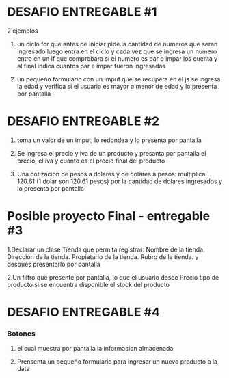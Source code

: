 # DESAFIO ENTREGABLE #1

2 ejemplos 

1. un ciclo for que antes de iniciar pide la cantidad de numeros que
seran ingresado luego entra en el ciclo y cada vez que se ingresa un numero
entra en un if que comprobara si el numero es par o impar los cuenta y al final
indica cuantos par e impar fueron ingresados

2. un pequeño formulario con un imput que se recupera en el js 
se ingresa la edad y verifica si el usuario es mayor o menor de edad y lo
presenta por pantalla

# DESAFIO ENTREGABLE #2

1. toma un valor de un imput, lo redondea y lo presenta por pantalla

2. Se ingresa el precio y iva de un producto y presanta por pantalla el precio, el iva y cuanto es el precio final del producto

3. Una cotizacion de pesos a dolares y de dolares a pesos: multiplica 120.61 (1 dolar son 120.61 pesos) por la cantidad de dolares ingresados y lo presenta por pantalla

# Posible proyecto Final - entregable #3

1.Declarar un clase Tienda que permita registrar:
Nombre de la tienda.
Dirección de la tienda.
Propietario de la tienda.
Rubro de la tienda.
y despues presentarlo por pantalla

2.Un filtro que presente por pantalla, lo que el usuario desee
Precio
tipo de producto
si se encuentra disponible
el stock del producto

# DESAFIO ENTREGABLE #4

### Botones

1.  el cual muestra por pantalla la informacion almacenada

2. Prensenta un pequeño formulario para ingresar un nuevo producto a la data
